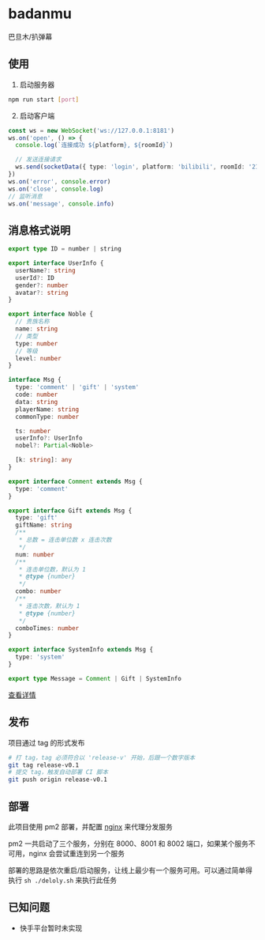 # badanmu

巴旦木/扒弹幕

## 使用

1. 启动服务器

```sh
npm run start [port]
```

2. 启动客户端

```ts
const ws = new WebSocket('ws://127.0.0.1:8181')
ws.on('open', () => {
  console.log(`连接成功 ${platform}, ${roomId}`)

  // 发送连接请求
  ws.send(socketData({ type: 'login', platform: 'bilibili', roomId: '213' }))
})
ws.on('error', console.error)
ws.on('close', console.log)
// 监听消息
ws.on('message', console.info)
```

## 消息格式说明

```ts
export type ID = number | string

export interface UserInfo {
  userName?: string
  userId?: ID
  gender?: number
  avatar?: string
}

export interface Noble {
  // 贵族名称
  name: string
  // 类型
  type: number
  // 等级
  level: number
}

interface Msg {
  type: 'comment' | 'gift' | 'system'
  code: number
  data: string
  playerName: string
  commonType: number

  ts: number
  userInfo?: UserInfo
  nobel?: Partial<Noble>

  [k: string]: any
}

export interface Comment extends Msg {
  type: 'comment'
}

export interface Gift extends Msg {
  type: 'gift'
  giftName: string
  /**
   * 总数 = 连击单位数 x 连击次数
   */
  num: number
  /**
   * 连击单位数，默认为 1
   * @type {number}
   */
  combo: number
  /**
   * 连击次数，默认为 1
   * @type {number}
   */
  comboTimes: number
}

export interface SystemInfo extends Msg {
  type: 'system'
}

export type Message = Comment | Gift | SystemInfo
```

[查看详情](http://gitlab.egret-inner.com/hushuibin/badanmu/blob/master/src/client.ts#L5-64)

## 发布

项目通过 tag 的形式发布

```sh
# 打 tag，tag 必须符合以 'release-v' 开始，后跟一个数字版本
git tag release-v0.1
# 提交 tag，触发自动部署 CI 脚本
git push origin release-v0.1
```

## 部署

此项目使用 pm2 部署，并配置 [nginx](./badnmu.conf) 来代理分发服务

pm2 一共启动了三个服务，分别在 8000、8001 和 8002 端口，如果某个服务不可用，nginx 会尝试重连到另一个服务

部署的思路是依次重启/启动服务，让线上最少有一个服务可用。可以通过简单得执行 `sh ./deloly.sh` 来执行此任务

## 已知问题

- 快手平台暂时未实现
